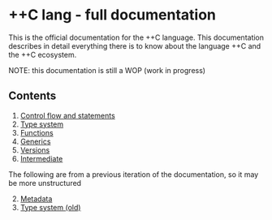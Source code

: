 # ++C lang - full documentation

This is the official documentation for the ++C language. This documentation describes in detail everything there is to know about the language ++C and the ++C ecosystem.

NOTE: this documentation is still a WOP (work in progress)

## Contents

1. [Control flow and statements](./control-flow/index.md)
2. [Type system](./type-system/index.md)
3. [Functions](./functions.md)
5. [Generics](./generics.md)
6. [Versions](./versions.md)
7. [Intermediate](./intermediate.md)

The following are from a previous iteration of the documentation, so it may be more unstructured

2. [Metadata](./ppc-metadata.md)
3. [Type system (old)](./ppc-type_architecture.md)